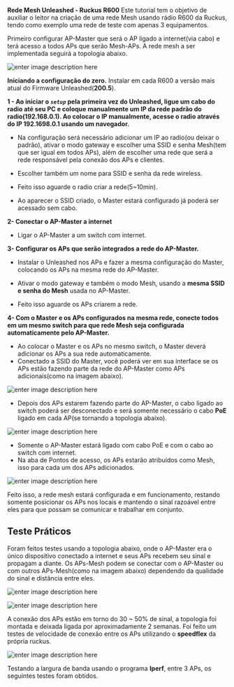 **Rede Mesh Unleashed - Ruckus R600**
Este tutorial tem o objetivo de auxiliar o leitor na criação de uma rede Mesh usando rádio R600 da Ruckus, tendo como exemplo uma rede de teste com apenas 3 equipamentos.

Primeiro configurar AP-Master que será o AP ligado a internet(via cabo) e terá acesso a todos APs que serão Mesh-APs. A rede mesh a ser implementada seguirá a topologia abaixo.

![enter image description here](https://uploaddeimagens.com.br/images/001/348/122/original/topologia2.png?1522179556)

**Iniciando a configuração do zero.**
Instalar em cada R600 a versão mais atual do Firmware Unleashed(**200.5**).

**1 - Ao iniciar o *`setup`* pela primeira vez do Unleashed, ligue um cabo do radio até seu PC e coloque manualmente um IP da rede padrão do radio(192.168.0.1). Ao colocar o IP manualmente, acesse o radio através do IP 192.1698.0.1 usando um navegador.**

 - Na configuração será necessário adicionar um IP ao radio(ou deixar o padrão), ativar o modo gateway e escolher uma SSID e senha Mesh(tem que ser igual em todos APs), além de escolher uma rede que será a rede responsável pela conexão dos APs e clientes.
 
 - Escolher também um nome para SSID e senha da rede wireless.
 - Feito isso aguarde o radio criar a rede(5~10min).
 - Ao aparecer o SSID criado, o Master estará configurado já poderá ser acessado sem cabo.


**2- Conectar o AP-Master a internet**

 - Ligar o AP-Master a um switch com internet.
 

**3- Configurar os APs que serão integrados a rede do AP-Master.**

 - Instalar o Unleashed nos APs e fazer a mesma configuração do Master, colocando os APs na mesma rede do AP-Master.

 - Ativar o modo gateway e também o modo Mesh, usando a **mesma SSID e senha do Mesh** usada no AP-Master.
 - Feito isso aguarde os APs criarem a rede.



**4- Com o Master e os APs configurados na mesma rede, conecte todos em um mesmo switch para que  rede Mesh seja configurada automaticamente pelo AP-Master.**

 - Ao colocar o Master e os APs no mesmo switch, o Master deverá adicionar os APs a sua rede automaticamente.
 - Conectado a SSID do Master, você poderá ver em sua interface se os APs estão fazendo parte da rede do AP-Master como APs adicionais(como na imagem abaixo).
 
![enter image description here](https://uploaddeimagens.com.br/images/001/345/305/original/1.png?1522015512)

 - Depois dos APs estarem fazendo parte do AP-Master, o cabo ligado ao switch poderá ser desconectado e será somente necessário o cabo **PoE** ligado em cada  AP(se tornando a topologia abaixo).
 
 ![enter image description here](https://uploaddeimagens.com.br/images/001/348/119/original/topologia1.png?1522179539)
 
 - Somente o AP-Master estará ligado com cabo PoE e com o cabo ao switch com internet.
 - Na aba de Pontos de acesso, os APs estarão atribuídos como Mesh, isso para cada um dos APs adicionados.
 
![enter image description here](https://uploaddeimagens.com.br/images/001/347/886/original/4-aps.png?1522172880)

Feito isso, a rede mesh estará configurada e em funcionamento, restando somente posicionar os APs nos locais e mantendo o sinal razoável entre eles para que possam se comunicar e trabalhar em conjunto.




## Teste Práticos

Foram feitos testes usando a topologia abaixo, onde o AP-Master era o único dispositivo conectado a internet e seus APs recebem seu sinal e propagam a diante. Os APs-Mesh podem se conectar com o AP-Master ou com outros APs-Mesh(como na imagem abaixo) dependendo da qualidade do sinal e distância entre eles.

![enter image description here](https://uploaddeimagens.com.br/images/001/367/749/original/mesh.png?1523413791)

![enter image description here](https://uploaddeimagens.com.br/images/001/367/758/original/3AP-PRONTO.png?1523414833)

A conexão dos APs estão em torno do 30 ~ 50% de sinal, a topologia foi montada e deixada ligada por aproximadamente 2 semanas. Foi feito um testes de velocidade de conexão entre os APs utilizando o **speedflex** da própria ruckus.

![enter image description here](https://uploaddeimagens.com.br/images/001/367/765/original/3AP-Pronto2.png?1523415377)

Testando a largura de banda usando o programa **Iperf**, entre 3 APs, os seguintes testes foram obtidos.
